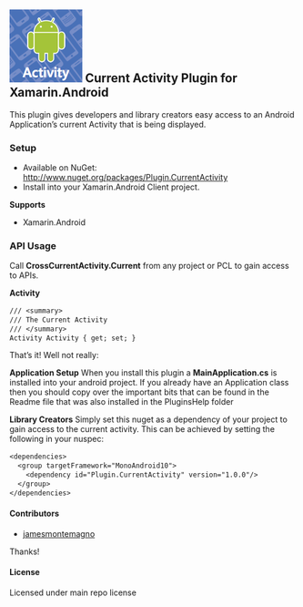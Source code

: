 ## ![](plugin_current_activity.png) Current Activity Plugin for Xamarin.Android

This plugin gives developers and library creators easy access to an Android Application’s current Activity that is being displayed.

### Setup
* Available on NuGet: http://www.nuget.org/packages/Plugin.CurrentActivity
* Install into your Xamarin.Android Client project.

**Supports**
* Xamarin.Android


### API Usage

Call **CrossCurrentActivity.Current** from any project or PCL to gain access to APIs.


**Activity**
```
/// <summary>
/// The Current Activity
/// </summary>
Activity Activity { get; set; }
```

That’s it! Well not really:

**Application Setup**
When you install this plugin a **MainApplication.cs** is installed into your android project. If you already have an Application class then you should copy over the important bits that can be found in the Readme file that was also installed in the PluginsHelp folder


**Library Creators**
Simply set this nuget as a dependency of your project to gain access to the current activity. This can be achieved by setting the following in your nuspec:

```
<dependencies>
  <group targetFramework="MonoAndroid10">
    <dependency id="Plugin.CurrentActivity" version="1.0.0"/>
  </group>
</dependencies>
```

#### Contributors
* [jamesmontemagno](https://github.com/jamesmontemagno)

Thanks!

#### License
Licensed under main repo license
